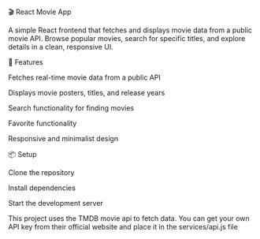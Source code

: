 🎬 React Movie App

A simple React frontend that fetches and displays movie data from a public movie API. Browse popular movies, search for specific titles, and explore details in a clean, responsive UI.

🚀 Features

Fetches real-time movie data from a public API

Displays movie posters, titles, and release years

Search functionality for finding movies

Favorite functionality

Responsive and minimalist design


📦 Setup

Clone the repository

Install dependencies

Start the development server



This project uses the TMDB movie api to fetch data.
You can get your own API key from their official website and place it in the services/api.js file
